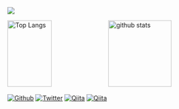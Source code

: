 
![](http://github-profile-summary-cards.vercel.app/api/cards/profile-details?username=mcmepitap&theme=2077)

<p align="left"> 
  <img alt="Top Langs" width="44.5%" height="150px" src="https://github-readme-stats.vercel.app/api/top-langs/?username=mcmepitap&layout=compact&show_icons=true&theme=dark" />
  <img alt="github stats"width="53.3%" height="150px" src="https://github-readme-stats.vercel.app/api?username=mcmepitap&theme=dark&show_icons=ture" />
</p>

[![Github](https://img.shields.io/badge/--FFFFFF?style=social&logo=github&label=Follow%20MCMEpitap)](https://github.com/mcmepitap)
[![Twitter](https://img.shields.io/badge/--FFFFFF?style=social&logo=twitter&label=Follow%20Epitap)](https://twitter.com/epitap8)
[![Qiita](https://img.shields.io/badge/--FFFFFF?style=social&logo=Qiita&label=Follow%20MCMEpitap)](https://qiita.com/MCMEpitap)
[![Qiita](https://img.shields.io/badge/--FFFFFF?style=social&logo=Zenn&label=Follow%20MCMEpitap)](https://zenn.dev/epitap)

